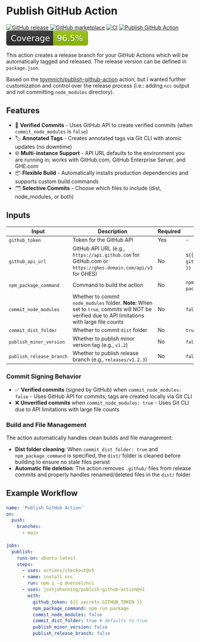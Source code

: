 # Publish GitHub Action

[![GitHub release](https://img.shields.io/github/release/joshjohanning/publish-github-action.svg?labelColor=333)](https://github.com/joshjohanning/publish-github-action/releases)
[![GitHub marketplace](https://img.shields.io/badge/marketplace-publish--github--action--with--ncc-blue?logo=github)](https://github.com/marketplace/actions/publish-github-action-with-ncc)
[![CI](https://github.com/joshjohanning/publish-github-action/actions/workflows/ci.yml/badge.svg)](https://github.com/joshjohanning/publish-github-action/actions/workflows/ci.yml)
[![Publish GitHub Action](https://github.com/joshjohanning/publish-github-action/actions/workflows/publish.yml/badge.svg?branch=main&event=push)](https://github.com/joshjohanning/publish-github-action/actions/workflows/publish.yml)
![Coverage](./badges/coverage.svg)

This action creates a release branch for your GitHub Actions which will be automatically tagged and released. The release version can be defined in `package.json`.

Based on the [tgymnich/publish-github-action](https://github.com/tgymnich/publish-github-action) action, but I wanted further customization and control over the release process (i.e.: adding `ncc` output and not committing `node_modules` directory).

## Features

- 🔐 **Verified Commits** - Uses GitHub API to create verified commits (when `commit_node_modules` is `false`)
- 🏷️ **Annotated Tags** - Creates annotated tags via Git CLI with atomic updates (no downtime)
- 🌐 **Multi-instance Support** - API URL defaults to the environment you are running in; works with GitHub.com, GitHub Enterprise Server, and GHE.com
- 📦 **Flexible Build** - Automatically installs production dependencies and supports custom build commands
- 🗂️ **Selective Commits** - Choose which files to include (dist, node_modules, or both)

## Inputs

| Input                    | Description                                                                                                                                       | Required | Default                 |
| ------------------------ | ------------------------------------------------------------------------------------------------------------------------------------------------- | -------- | ----------------------- |
| `github_token`           | Token for the GitHub API                                                                                                                          | Yes      | -                       |
| `github_api_url`         | GitHub API URL (e.g., `https://api.github.com` for GitHub.com or `https://ghes.domain.com/api/v3` for GHES)                                       | No       | `${{ github.api_url }}` |
| `npm_package_command`    | Command to build the action                                                                                                                       | No       | `npm run package`       |
| `commit_node_modules`    | Whether to commit `node_modules` folder. **Note:** When set to `true`, commits will NOT be verified due to API limitations with large file counts | No       | `false`                 |
| `commit_dist_folder`     | Whether to commit `dist` folder                                                                                                                   | No       | `true`                  |
| `publish_minor_version`  | Whether to publish minor version tag (e.g., `v1.2`)                                                                                               | No       | `false`                 |
| `publish_release_branch` | Whether to publish release branch (e.g., `releases/v1.2.3`)                                                                                       | No       | `false`                 |

### Commit Signing Behavior

- ✅ **Verified commits** (signed by GitHub) when `commit_node_modules: false` - Uses GitHub API for commits; tags are created locally via Git CLI
- ❌ **Unverified commits** when `commit_node_modules: true` - Uses Git CLI due to API limitations with large file counts

### Build and File Management

The action automatically handles clean builds and file management:

- **Dist folder cleaning**: When `commit_dist_folder: true` and `npm_package_command` is specified, the `dist/` folder is cleaned before building to ensure no stale files persist
- **Automatic file deletion**: The action removes `.github/` files from release commits and properly handles renamed/deleted files in the `dist/` folder

## Example Workflow

```yml
name: 'Publish GitHub Action'
on:
  push:
    branches:
      - main

jobs:
  publish:
    runs-on: ubuntu-latest
    steps:
      - uses: actions/checkout@v5
      - name: install ncc
        run: npm i -g @vercel/ncc
      - uses: joshjohanning/publish-github-action@v1
        with:
          github_token: ${{ secrets.GITHUB_TOKEN }}
          npm_package_command: npm run package
          commit_node_modules: false
          commit_dist_folder: true # defaults to true
          publish_minor_version: false
          publish_release_branch: false
```
